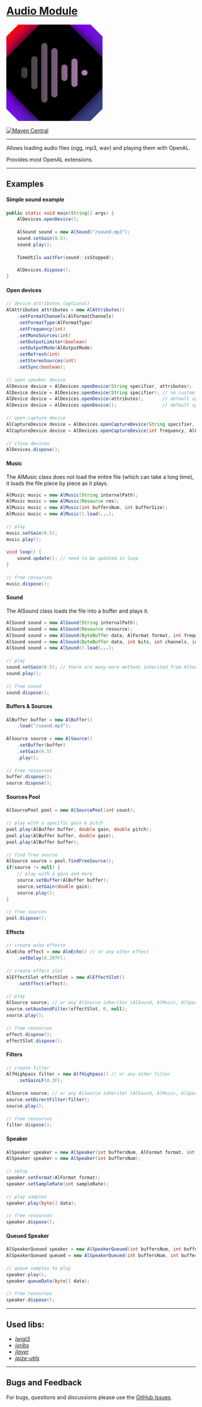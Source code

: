 # [Audio Module](https://github.com/generaloss/jpize-audio)
![logo](logo.svg)

[![Maven Central](https://img.shields.io/maven-central/v/io.github.generaloss/jpize-audio.svg)](https://mvnrepository.com/artifact/io.github.generaloss/jpize-audio)

---

Allows loading audio files (ogg, mp3, wav) and playing them with OpenAL.

Provides most OpenAL extensions.

---

## Examples

#### Simple sound example
``` java
public static void main(String[] args) {
    AlDevices.openDevice();
    
    AlSound sound = new AlSound("/sound.mp3");
    sound.setGain(0.5);
    sound.play();
    
    TimeUtils.waitFor(sound::isStopped);
    
    AlDevices.dispose();
}
```

#### Open devices
``` java
// device attributes (optional)
AlAttributes attributes = new AlAttributes()
    .setFormatChannels(AlFormatChannels)
    .setFormatType(AlFormatType)
    .setFrequency(int)
    .setMonoSources(int)
    .setOutputLimiter(boolean)
    .setOutputMode(AlOutputMode)
    .setRefresh(int)
    .setStereoSources(int)
    .setSync(boolean);

// open speaker device
AlDevice device = AlDevices.openDevice(String specifier, attributes);
AlDevice device = AlDevices.openDevice(String specifier); // no custom attributes
AlDevice device = AlDevices.openDevice(attributes);       // default specifier
AlDevice device = AlDevices.openDevice();                 // default specifier & no attributes

// open capture device
AlCaptureDevice device = AlDevices.openCaptureDevice(String specifier, int frequency, AlFormat format, int samples);
AlCaptureDevice device = AlDevices.openCaptureDevice(int frequency, AlFormat format, int samples); // default specifier

// close devices
AlDevices.dispose();
```

#### Music
The AlMusic class does not load the entire file (which can take a long time), 
it loads the file piece by piece as it plays.
``` java
AlMusic music = new AlMusic(String internalPath);
AlMusic music = new AlMusic(Resource res);
AlMusic music = new AlMusic(int buffersNum, int bufferSize);
AlMusic music = new AlMusic().load(...);

// play
music.setGain(0.5);
music.play();

void loop() {
    sound.update(); // need to be updated in loop
}

// free resources
music.dispose();
```

#### Sound
The AlSound class loads the file into a buffer and plays it.
``` java
AlSound sound = new AlSound(String internalPath);
AlSound sound = new AlSound(Resource resource);
AlSound sound = new AlSound(ByteBuffer data, AlFormat format, int frequency);
AlSound sound = new AlSound(ByteBuffer data, int bits, int channels, int frequency);
AlSound sound = new AlSound().load(...);

// play
sound.setGain(0.5); // there are many more methods inherited from AlSource
sound.play();

// free sound
sound.dispose();
```

#### Buffers & Sources
``` java
AlBuffer buffer = new AlBuffer()
    .load("/sound.mp3");

AlSource source = new AlSource()
    .setBuffer(buffer)
    .setGain(0.5)
    .play();
    
// free resources
buffer.dispose();
source.dispose();
```

#### Sources Pool
``` java
AlSourcePool pool = new AlSourcePool(int count);

// play with a specific gain & pitch
pool.play(AlBuffer buffer, double gain, double pitch);
pool.play(AlBuffer buffer, double gain);
pool.play(AlBuffer buffer);

// find free source
AlSource source = pool.findFreeSource();
if(source != null) {
    // play with a gain and more
    source.setBuffer(AlBuffer buffer);
    source.setGain(double gain);
    source.play();
}

// free sources
pool.dispose();
```

#### Effects

``` java
// create echo effecto
AleEcho effect = new AleEcho() // or any other effect
    .setDelay(0.207F);
    
// create effect slot
AlEffectSlot effectSlot = new AlEffectSlot()
    .setEffect(effect);

// play
AlSource source; // or any AlSource inheritor (AlSound, AlMusic, AlSpeaker, ...)
source.setAuxSendFilter(effectSlot, 0, null);
source.play();

// free resources
effect.dispose();
effectSlot.dispose();
```

#### Filters

``` java
// create filter
AlfHighpass filter = new AlfHighpass() // or any other filter
    .setGainLF(0.3F);

AlSource source; // or any AlSource inheritor (AlSound, AlMusic, AlSpeaker, ...)
source.setDirectFilter(filter);
source.play();

// free resources
filter.dispose();
```

#### Speaker
``` java
AlSpeaker speaker = new AlSpeaker(int buffersNum, AlFormat format, int sampleRate);
AlSpeaker speaker = new AlSpeaker(int buffersNum);

// setup
speaker.setFormat(AlFormat format);
speaker.setSampleRate(int sampleRate);

// play samples
speaker.play(byte[] data);

// free resources
speaker.dispose();
```

#### Queued Speaker
``` java
AlSpeakerQueued speaker = new AlSpeakerQueued(int buffersNum, int bufferSize, AlFormat format, int sampleRate) { ... }
AlSpeakerQueued queued = new AlSpeakerQueued(int buffersNum, int bufferSize);

// queue samples to play
speaker.play();
speaker.queueData(byte[] data);

// free resources
speaker.dispose();
```


---

## Used libs:
* *[lwjgl3](https://github.com/LWJGL/lwjgl3)*
* *[joribs](https://github.com/ymnk/jorbis)*
* *[jlayer](https://github.com/umjammer/jlayer)*
* *[jpize-utils](https://github.com/generaloss/jpize-utils)*

---

## Bugs and Feedback
For bugs, questions and discussions please use the [GitHub Issues](https://github.com/generaloss/jpize-audio/issues).